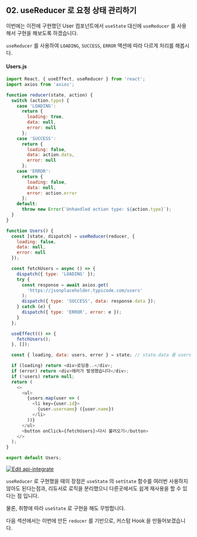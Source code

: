 ## 02. useReducer 로 요청 상태 관리하기

이번에는 이전에 구현했던 User 컴포넌트에서 `useState` 대신에 `useReducer` 를 사용해서 구현을 해보도록 하겠습니다.

`useReducer` 를 사용하여 `LOADING`, `SUCCESS`, `ERROR` 액션에 따라 다르게 처리를 해봅시다.

#### Users.js
```javascript
import React, { useEffect, useReducer } from 'react';
import axios from 'axios';

function reducer(state, action) {
  switch (action.type) {
    case 'LOADING':
      return {
        loading: true,
        data: null,
        error: null
      };
    case 'SUCCESS':
      return {
        loading: false,
        data: action.data,
        error: null
      };
    case 'ERROR':
      return {
        loading: false,
        data: null,
        error: action.error
      };
    default:
      throw new Error(`Unhandled action type: ${action.type}`);
  }
}

function Users() {
  const [state, dispatch] = useReducer(reducer, {
    loading: false,
    data: null,
    error: null
  });

  const fetchUsers = async () => {
    dispatch({ type: 'LOADING' });
    try {
      const response = await axios.get(
        'https://jsonplaceholder.typicode.com/users'
      );
      dispatch({ type: 'SUCCESS', data: response.data });
    } catch (e) {
      dispatch({ type: 'ERROR', error: e });
    }
  };

  useEffect(() => {
    fetchUsers();
  }, []);

  const { loading, data: users, error } = state; // state.data 를 users 키워드로 조회

  if (loading) return <div>로딩중..</div>;
  if (error) return <div>에러가 발생했습니다</div>;
  if (!users) return null;
  return (
    <>
      <ul>
        {users.map(user => (
          <li key={user.id}>
            {user.username} ({user.name})
          </li>
        ))}
      </ul>
      <button onClick={fetchUsers}>다시 불러오기</button>
    </>
  );
}

export default Users;
```

[![Edit api-integrate](https://codesandbox.io/static/img/play-codesandbox.svg)](https://codesandbox.io/s/api-integrate-yp954?fontsize=14)

`useReducer` 로 구현했을 때의 장점은 `useState` 의 `setState` 함수를 여러번 사용하지 않아도 된다는점과, 리듀서로 로직을 분리했으니 다른곳에서도 쉽게 재사용을 할 수 있다는 점 입니다.

물론, 취향에 따라 `useState` 로 구현을 해도 무방합니다.

다음 섹션에서는 이번에 만든 `reducer` 를 기반으로, 커스텀 Hook 을 만들어보겠습니다.

